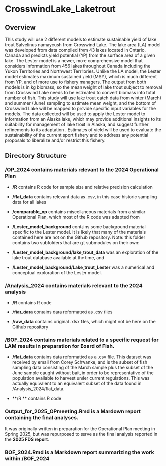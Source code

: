 # CrosswindLake_Laketrout

## Overview

This study will use 2 different models to estimate sustainable yield of lake trout Salvelinus namaycush from Crosswind Lake. The lake area (LA) model was developed from data compiled from 43 lakes located in Ontario, Canada and predicts yield potential (YP) from the surface area of a given lake. The Lester model is a newer, more comprehensive model that considers information from 456 lakes throughout Canada including the Yukon Territories and Northwest Territories. Unlike the LA model, the Lester model estimates maximum sustained yield (MSY), which is much different from YP, and of more use to fishery managers. The output from both models is in kg biomass, so the mean weight of lake trout subject to removal from Crosswind Lake needs to be estimated to convert biomass into total number of fish. This study will use lake trout catch data from winter (March) and summer (June) sampling to estimate mean weight, and the bottom of Crosswind Lake will be mapped to provide specific input variables for the models. The data collected will be used to apply the Lester model to information from an Alaska lake, which may provide additional insights to its suitability for management of lake trout in Alaska, and suggest further refinements to its adaptation . Estimates of yield will be used to evaluate the sustainability of the current sport fishery and to address any potential proposals to liberalize and/or restrict this fishery.

## Directory Structure

### **/OP_2024** contains materials relevant to the 2024 Operational Plan

-   **/R** contains R code for sample size and relative precision calculation

-   **/flat_data** contains relevant data as .csv, in this case historic sampling data for all lakes

-   **/comparable_op** contains miscellaneous materials from a similar Operational Plan, which most of the R code was adapted from

-   **/Lester_model_background** contains some background material specific to the Lester model.  It is likely that many of the materials contained here are not on the Github repository.  Note: this folder contains two subfolders that are git submodules on their own:

  - **/Lester_model_background/lake_trout_data** was an exploration of the lake trout database available at the time, and

  - **/Lester_model_background/Lake_trout_Lester** was a numerical and conceptual exploration of the Lester model.

### **/Analysis_2024** contains materials relevant to the 2024 analysis

-   **/R** contains R code

-   **/flat_data** contains data reformatted as .csv files

-   **/raw_data** contains original .xlsx files, which might not be here on the Github repository

### **/BOF_2024** contains materials related to a specific request for LAM results in preparation for Board of Fish.

- **/flat_data** contains data reformatted as a .csv file.  This dataset was received by email from Corey Schwanke, and is the subset of fish sampling data consisting of the March sample plus the subset of the June sample caught without bait, in order to be representative of the population available to harvest under current regulations.  This was actually equivalent to an equivalent subset of the data found in /Analysis_2024/flat_data.

- **/R ** contains R code

### **Output_for_2025_OPmeeting.Rmd** is a Mardown report containing the final analyses.

It was originally written in preparation for the Operational Plan meeting in Spring 2025, but was repurposed to serve as the final analysis reported in the **2025 FDS report**.

### BOF_2024.Rmd is a Markdown report summarizing the work within **/BOF_2024**
